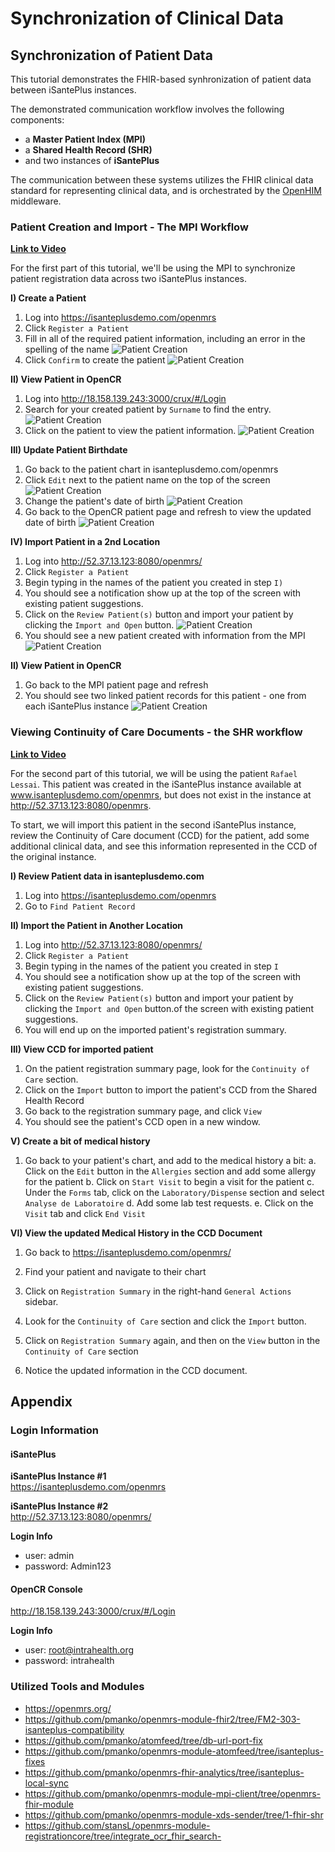 # Synchronization of Clinical Data 

## Synchronization of Patient Data
This tutorial demonstrates the FHIR-based synhronization of patient data between iSantePlus instances. 

The demonstrated communication workflow involves the following components:
 - a **Master Patient Index (MPI)**
 - a **Shared Health Record (SHR)**
 - and two instances of **iSantePlus**

The communication between these systems utilizes the FHIR clinical data standard for representing clinical data, and is orchestrated by the [OpenHIM](http://openhim.org/) middleware. 


### Patient Creation and Import - The MPI Workflow
**[Link to Video](https://youtu.be/WK5n3jDmkfk)**

For the first part of this tutorial, we'll be using the MPI to synchronize patient registration data across two iSantePlus instances. 

**I) Create a Patient**
1. Log into https://isanteplusdemo.com/openmrs
2. Click `Register a Patient`
3. Fill in all of the required patient information, including an error in the spelling of the name
![Patient Creation](screenshots/mpi_1_register_patient.png)
4. Click `Confirm` to create the patient
![Patient Creation](screenshots/mpi_2_register_patient_confirm.png)

**II)  View Patient in OpenCR**
1. Log into http://18.158.139.243:3000/crux/#/Login
2. Search for your created patient by `Surname` to find the entry.
![Patient Creation](screenshots/mpi_3_search_mpi.png)
3. Click on the patient to view the patient information.
![Patient Creation](screenshots/mpi_4_view_in_mpi.png)

**III)  Update Patient Birthdate**
1. Go back to the patient chart in isanteplusdemo.com/openmrs
2. Click `Edit` next to the patient name on the top of the screen
![Patient Creation](screenshots/mpi_5_edit_patient.png)
2. Change the patient's date of birth
![Patient Creation](screenshots/mpi_6_edit_patient2.png)
3. Go back to the OpenCR patient page and refresh to view the updated date of birth
![Patient Creation](screenshots/mpi_7_view_update.png)

**IV) Import Patient in a 2nd Location**
1. Log into http://52.37.13.123:8080/openmrs/
2. Click `Register a Patient`
3. Begin typing in the names of the patient you created in step `I)`
4. You should see a notification show up at the top of the screen with existing patient suggestions. 
5. Click on the `Review Patient(s)` button and import your patient by clicking the `Import and Open` button.
![Patient Creation](screenshots/mpi_8_search_for_matches.png)
6. You should see a new patient created with information from the MPI
![Patient Creation](screenshots/mpi_9_view_imported.png)

**II)  View Patient in OpenCR**
1. Go back to the MPI patient page and refresh
2. You should see two linked patient records for this patient - one from each iSantePlus instance
![Patient Creation](screenshots/mpi_9.1_updated_mpi.png)


### Viewing Continuity of Care Documents - the SHR workflow
**[Link to Video](https://youtu.be/9S8CGI-5vl0)**

For the second part of this tutorial, we will be using the patient `Rafael Lessai`. This patient was created in the iSantePlus instance available at www.isanteplusdemo.com/openmrs, but does not exist in the instance at http://52.37.13.123:8080/openmrs. 

To start, we will import this patient in the second iSantePlus instance, review the Continuity of Care document (CCD) for the patient,
add some additional clinical data, and see this information represented in the CCD of the original instance.

**I) Review Patient data in isanteplusdemo.com**
1. Log into https://isanteplusdemo.com/openmrs
2. Go to `Find Patient Record`

**II) Import the Patient in Another Location**
1. Log into http://52.37.13.123:8080/openmrs/
2. Click `Register a Patient`
3. Begin typing in the names of the patient you created in step `I`
4. You should see a notification show up at the top of the screen with existing patient suggestions. 
5. Click on the `Review Patient(s)` button and import your patient by clicking the `Import and Open` button.of the screen with existing patient suggestions. 
6. You will end up on the imported patient's registration summary. 

**III) View CCD for imported patient**
1. On the patient registration summary page, look for the `Continuity of Care` section. 
2. Click on the `Import` button to import the patient's CCD from the Shared Health Record
3. Go back to the registration summary page, and click `View`
4. You should see the patient's CCD open in a new window. 

**V) Create a bit of medical history**
1. Go back to your patient's chart, and add to the medical history a bit:
    a. Click on the `Edit` button in the `Allergies` section and add some allergy for the patient
    b. Click on `Start Visit` to begin a visit for the patient
    c. Under the `Forms` tab, click on the `Laboratory/Dispense` section and select `Analyse de Laboratoire`
    d. Add some lab test requests.
    e. Click on the `Visit` tab and click `End Visit`
    
**VI) View the updated Medical History in the CCD Document**
1. Go back to https://isanteplusdemo.com/openmrs/

2. Find your patient and navigate to their chart

3. Click on `Registration Summary` in the right-hand `General Actions` sidebar.

4. Look for the `Continuity of Care` section and click the `Import` button.

5. Click on `Registration Summary` again, and then on the `View` button in the `Continuity of Care` section

6. Notice the updated information in the CCD document. 

## Appendix

### Login Information

#### iSantePlus

**iSantePlus Instance #1**  
https://isanteplusdemo.com/openmrs

**iSantePlus Instance #2**  
http://52.37.13.123:8080/openmrs/

**Login Info**
- user: admin
- password: Admin123

#### OpenCR Console
http://18.158.139.243:3000/crux/#/Login

**Login Info**
- user: root@intrahealth.org
- password: intrahealth

### Utilized Tools and Modules
- https://openmrs.org/
- https://github.com/pmanko/openmrs-module-fhir2/tree/FM2-303-isanteplus-compatibility
- https://github.com/pmanko/atomfeed/tree/db-url-port-fix
- https://github.com/pmanko/openmrs-module-atomfeed/tree/isanteplus-fixes
- https://github.com/pmanko/openmrs-fhir-analytics/tree/isanteplus-local-sync
- https://github.com/pmanko/openmrs-module-mpi-client/tree/openmrs-fhir-module
- https://github.com/pmanko/openmrs-module-xds-sender/tree/1-fhir-shr
- https://github.com/stansL/openmrs-module-registrationcore/tree/integrate_ocr_fhir_search-
